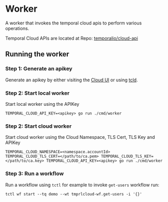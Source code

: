 # Worker

A worker that invokes the temporal cloud apis to perform various operations.

Temporal Cloud APIs are located at Repo: [temporalio/cloud-api](https://github.com/temporalio/api-cloud)

## Running the worker

### Step 1: Generate an apikey
Generate an apikey by either visiting the [Cloud UI](https://cloud.temporal.io/settings/api-keys) or using [tcld](https://github.com/temporalio/tcld#creating-an-api-key).

### Step 2: Start local worker 
Start local worker using the APIKey
```
TEMPORAL_CLOUD_API_KEY=<apikey> go run ./cmd/worker
```

### Step 2: Start cloud worker
Start cloud worker using the Cloud Namespace, TLS Cert, TLS Key and APIKey
```
TEMPORAL_CLOUD_NAMESPACE=<namespace.accountId> TEMPORAL_CLOUD_TLS_CERT=</path/to/ca.pem> TEMPORAL_CLOUD_TLS_KEY=</path/to/ca.key> TEMPORAL_CLOUD_API_KEY=<apikey> go run ./cmd/worker
```

### Step 3: Run a workflow
Run a workflow using `tctl` for example to invoke `get-users` workflow run:
```
tctl wf start --tq demo --wt tmprlcloud-wf.get-users -i '{}'
```

